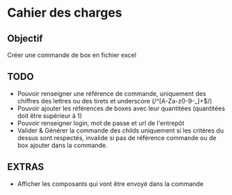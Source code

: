# Cahier des charges

## Objectif

Créer une commande de box en fichier excel

## TODO

- Pouvoir renseigner une référence de commande, uniquement des chiffres des lettres ou des tirets et underscore (/^[A-Za-z0-9\-\_]+$/)
- Pouvoir ajouter les références de boxes avec leur quantitées (quantitées doit être supérieur à 1)
- Pouvoir renseigner login, mot de passe et url de l'entrepôt
- Valider & Générer la commande des childs uniquement si les critères du dessus sont respectés, invalide si pas de référence commande ou de box ajouter dans la commande.

## EXTRAS

- Afficher les composants qui vont être envoyé dans la commande
